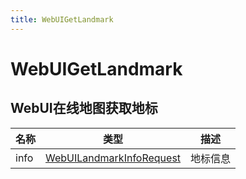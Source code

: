 ```yaml
---
title: WebUIGetLandmark
---
```


# WebUIGetLandmark
## WebUI在线地图获取地标
| 名称 | 类型 | 描述 |
| ---- | ---- | ---- |
| info | [WebUILandmarkInfoRequest](../types/WebUILandmarkInfoRequest.md) | 地标信息 |
